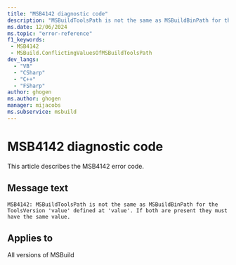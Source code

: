 ```yaml
---
title: "MSB4142 diagnostic code"
description: "MSBuildToolsPath is not the same as MSBuildBinPath for the ToolsVersion 'value' defined at 'value'. If both are present they must have the same value."
ms.date: 12/06/2024
ms.topic: "error-reference"
f1_keywords:
 - MSB4142
 - MSBuild.ConflictingValuesOfMSBuildToolsPath
dev_langs:
  - "VB"
  - "CSharp"
  - "C++"
  - "FSharp"
author: ghogen
ms.author: ghogen
manager: mijacobs
ms.subservice: msbuild
---
```


# MSB4142 diagnostic code

<!-- :::ErrorDefinitionDescription::: -->
<!-- :::editable-content name="introDescription"::: -->
This article describes the MSB4142 error code.
<!-- :::editable-content-end::: -->

## Message text

```output
MSB4142: MSBuildToolsPath is not the same as MSBuildBinPath for the ToolsVersion 'value' defined at 'value'. If both are present they must have the same value.
```

<!-- :::editable-content name="postOutputDescription"::: -->
<!--
{StrBegin="MSB4142: "}
-->
<!-- :::editable-content-end::: -->
<!-- :::ErrorDefinitionDescription-end::: -->

## Applies to

All versions of MSBuild
